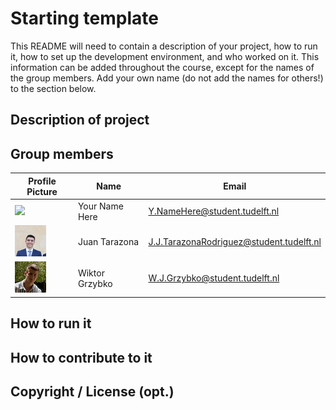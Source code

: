 # Starting template

This README will need to contain a description of your project, how to run it, how to set up the development environment, and who worked on it.
This information can be added throughout the course, except for the names of the group members.
Add your own name (do not add the names for others!) to the section below.

## Description of project

## Group members

| Profile Picture                                                                                         | Name           | Email                                    |
|---------------------------------------------------------------------------------------------------------|----------------|------------------------------------------|
| ![](https://eu.ui-avatars.com/api/?name=OOPP&length=4&size=50&color=DDD&background=777&font-size=0.325) | Your Name Here | Y.NameHere@student.tudelft.nl            |
| ![](profile_images/Webp.net-resizeimage.jpg)                                                            | Juan Tarazona  | J.J.TarazonaRodriguez@student.tudelft.nl |
| ![](profile_images/Wiktor_photo.jpg)                                                                    | Wiktor Grzybko | W.J.Grzybko@student.tudelft.nl           |

<!-- Instructions (remove once assignment has been completed -->
<!-- - Add (only!) your own name to the table above (use Markdown formatting) -->
<!-- - Mention your *student* email address -->
<!-- - Preferably add a recognizable photo, otherwise add your GitLab photo -->
<!-- - (please make sure the photos have the same size) --> 

## How to run it

## How to contribute to it

## Copyright / License (opt.)
